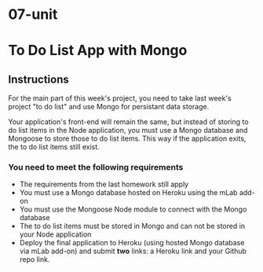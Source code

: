 # 07-unit

# To Do List App with Mongo

## Instructions

For the main part of this week's project, you need to take last week's project "to do list" and use Mongo for persistant data storage.

Your application's front-end will remain the same, but instead of storing to do list items in the Node application, you must use a Mongo database and Mongoose to store those to do list items. This way if the application exits, the to do list items still exist.


### You need to meet the following requirements

- The requirements from the last homework still apply
- You must use a Mongo database hosted on Heroku using the mLab add-on
- You must use the Mongoose Node module to connect with the Mongo database
- The to do list items must be stored in Mongo and can not be stored in your Node application
- Deploy the final application to Heroku (using hosted Mongo database via mLab add-on) and submit **two** links: a Heroku link and your Github repo link.
